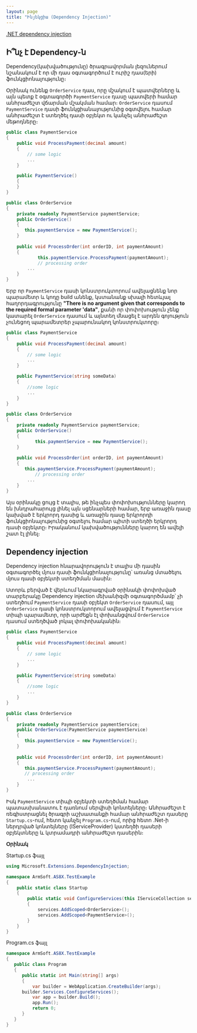 ```yaml
---
layout: page
title: "Ինյեկցիա (Dependency Injection)" 
---
```


[.NET dependency injection](https://learn.microsoft.com/en-us/dotnet/core/extensions/dependency-injection)

## Ի՞նչ է Dependency-ն

Dependency(կախվածությունը) ծրագրավորման լեզուներում նշանակում է որ մի դաս օգտագործում է ուրիշ դաս(երի) ֆունկցիոնալությունը։

Օրինակ ունենք `OrderService` դաս, որը մշակում է պատվերները և այն պետք է օգտագործի  `PaymentService` դասը պատվերի համար անհրաժեշտ վճարման մշակման համար։ 
`OrderService` դասում `PaymentService` դասի ֆունկցիանալությունից օգտվելու համար անհրաժեշտ է ստեղծել դասի օբյեկտ ու կանչել անհրաժեշտ մեթոդները։

```c#
public class PaymentService
{
    public void ProcessPayment(decimal amount)
    {
        // some logic
        ...
    }

    public PaymentService()
    {        
    }
}

public class OrderService
{
	private readonly PaymentService paymentService;
	public OrderService()
	{
	   this.paymentService = new PaymentService();
	}
	
	public void ProcessOrder(int orderID, int paymentAmount)
	{
            this.paymentService.ProcessPayment(paymentAmount);
            // processing order
        ...
	}
}
```

Երբ որ `PaymentService` դասի կոնստրուկտորում ավելացնենք նոր պարամետր և կոդը build անենք, կստանանք սխալի հետևյալ հաղորդագրությունը **"There is no argument given that corresponds to the required formal parameter 'data"**, քանի որ փոփոխություն չենք կատարել  `OrderService` դասում և այնտեղ մնացել է արդեն գոյություն չունեցող պարամետրեր չպարունակող կոնստրուկտորը։

```c#
public class PaymentService
{
    public void ProcessPayment(decimal amount)
    {
        // some logic
        ...
    }

    public PaymentService(string someData)
    {
        //some logic
        ...
    }
}

public class OrderService
{
	private readonly PaymentService paymentService;
	public OrderService()
	{
           this.paymentService = new PaymentService();
	}
	
	public void ProcessOrder(int orderID, int paymentAmount)
	{
	   this.paymentService.ProcessPayment(paymentAmount);
           // processing order
        ...
	}
}
```
Այս օրինակը ցույց է տալիս, թե ինչպես փոփոխությունները կարող են խնդրահարույց լինել այն սցենարների համար, երբ առաջին դասը կախված է երկրորդ դասից և առաջին դասը երկրորդի ֆունկցիոնալությունից օգտելու համար պիտի ստեղծի երկրորդ դասի օբյեկտը։ 
Իրականում կախվածությունները կարող են ավելի շատ էլ լինել։

## Dependency injection

Dependency injection հնարավորություն է տալիս մի դասին օգտագործել մյուս դասի ֆունկցիոնալությունը՝ առանց մտածելու մյուս դասի օբյեկտի ստեղծման մասին։

Ստորև բերված է վերևում նկարագրված օրինակի փոփոխված տարբերակը Dependency injection մեխանիզմի օգտագործմամբ՝ չի ստեղծում `PaymentService` դասի օբյեկտ `OrderService` դասում, այլ `OrderService` դասի կոնստրուկտորում ավելացվում է  `PaymentService`  տիպի պարամետր, որի արժեքն էլ փոխանցվում `OrderService` դասում ստեղծված լոկալ փոփոխականին։

```c#
public class PaymentService
{
    public void ProcessPayment(decimal amount)
    {
        // some logic
        ...
    }

    public PaymentService(string someData)
    {
        //some logic
        ...
    }
}

public class OrderService
{
	private readonly PaymentService paymentService;
	public OrderService(PaymentService paymentService)
	{
	   this.paymentService = new PaymentService();
	}
	
	public void ProcessOrder(int orderID, int paymentAmount)
	{
	   this.paymentService.ProcessPayment(paymentAmount);
	   // processing order
        ...
	}
}
```

Իսկ `PaymentService` տիպի օբյեկտի ստեղծման համար պատասխանատու է դառնում սերվիսի կոնտեյները։ Անհրաժեշտ է ռեգիստրացնել ծրագրի աշխատանքի համար անհրաժեշտ դասերը `Startup.cs`-ում, հետո կանչել `Program.cs`-ում, որից հետո .Net-ի ներդրված կոնտեյները  (IServiceProvider) կստեղծի դասերի օբյեկտները և կտրամադրի անհրաժեշտ դասերին։

**Օրինակ** 

Startup.cs ֆայլ
```c#
using Microsoft.Extensions.DependencyInjection;

namespace ArmSoft.AS8X.TestExample
{
    public static class Startup
    {
        public static void ConfigureServices(this IServiceCollection services)
        {
            services.AddScoped<OrderService>();
            services.AddScoped<PaymentService>();
        }
    }
}

``` 

Program.cs ֆայլ
```c#
namespace ArmSoft.AS8X.TestExample
{
   public class Program
   {
      public static int Main(string[] args)
      {
          var builder = WebApplication.CreateBuilder(args);
	  builder.Services.ConfigureServices();
          var app = builder.Build();
          app.Run();
          return 0;
      }
   }
}
```

